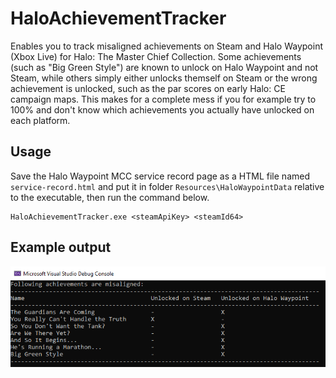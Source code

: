 # HaloAchievementTracker

Enables you to track misaligned achievements on Steam and Halo Waypoint (Xbox Live) for Halo: The Master Chief Collection. Some achievements (such as "Big Green Style") 
are known to unlock on Halo Waypoint and not Steam, while others simply either unlocks themself on Steam or the wrong achievement is unlocked, 
such as the par scores on early Halo: CE campaign maps. This makes for a complete mess if you for example try to 100% and don't know which achievements 
you actually have unlocked on each platform.

## Usage

Save the Halo Waypoint MCC service record page as a HTML file named ```service-record.html``` and put it in folder ```Resources\HaloWaypointData``` relative to the executable, 
then run the command below.

```
HaloAchievementTracker.exe <steamApiKey> <steamId64>
```

## Example output

![Example output](HaloAchievementTracker/Resources/Examples/example_output.png?raw=true "Title")
